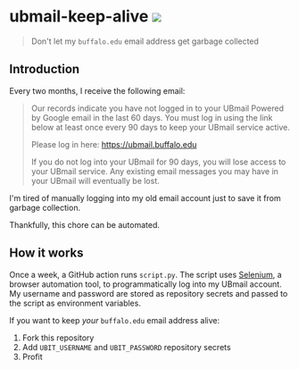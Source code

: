 # ubmail-keep-alive [![](https://github.com/mackorone/ubmail-keep-alive/actions/workflows/main.yml/badge.svg)](https://github.com/mackorone/ubmail-keep-alive/actions/workflows/main.yml)

> Don't let my `buffalo.edu` email address get garbage collected

## Introduction

Every two months, I receive the following email:

> Our records indicate you have not logged in to your UBmail Powered by Google email in the last 60 days. You must log in using the link below at least once every 90 days to keep your UBmail service active.
>
> Please log in here: https://ubmail.buffalo.edu
>
> If you do not log into your UBmail for 90 days, you will lose access to your UBmail service. Any existing email messages you may have in your UBmail will eventually be lost.

I'm tired of manually logging into my old email account just to save it from garbage collection.

Thankfully, this chore can be automated.

## How it works

Once a week, a GitHub action runs `script.py`. The script uses
[Selenium](https://www.selenium.dev/), a browser automation tool, to
programmatically log into my UBmail account. My username and password are
stored as repository secrets and passed to the script as environment variables.

If you want to keep *your* `buffalo.edu` email address alive:
1. Fork this repository
1. Add `UBIT_USERNAME` and `UBIT_PASSWORD` repository secrets
1. Profit
